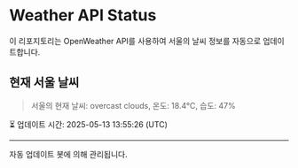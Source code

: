 
# Weather API Status

이 리포지토리는 OpenWeather API를 사용하여 서울의 날씨 정보를 자동으로 업데이트합니다.

## 현재 서울 날씨
> 서울의 현재 날씨: overcast clouds, 온도: 18.4°C, 습도: 47%

⏳ 업데이트 시간: 2025-05-13 13:55:26 (UTC)

---
자동 업데이트 봇에 의해 관리됩니다.
